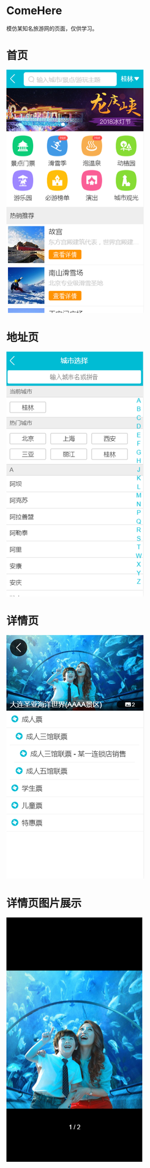 # ComeHere

模仿某知名旅游网的页面，仅供学习。

 
# 首页

![image](https://raw.githubusercontent.com/lihao97/qunar/master/README_IMG/1.png)

# 地址页

![image](https://raw.githubusercontent.com/lihao97/qunar/master/README_IMG/2.png)

# 详情页

![image](https://raw.githubusercontent.com/lihao97/qunar/master/README_IMG/3.png)

# 详情页图片展示

![image](https://raw.githubusercontent.com/lihao97/qunar/master/README_IMG/4.png)



